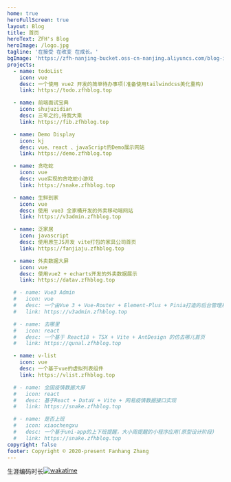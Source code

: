 ```yaml
---
home: true
heroFullScreen: true
layout: Blog
title: 首页
heroText: ZFH's Blog
heroImage: /logo.jpg
tagline: '在接受 在改变 在成长。'
bgImage: 'https://zfh-nanjing-bucket.oss-cn-nanjing.aliyuncs.com/blog-images/bg.jpg'
projects:
  - name: todoList
    icon: vue
    desc: 一个使用 vue2 开发的简单待办事项(准备使用tailwindcss美化重构)
    link: https://todo.zfhblog.top

  - name: 前端面试宝典
    icon: shujuzidian
    desc: 三年之约,待我大乘
    link: https://fib.zfhblog.top

  - name: Demo Display
    icon: kj
    desc: vue、react 、javaScript的Demo展示网站
    link: https://demo.zfhblog.top

  - name: 贪吃蛇
    icon: vue
    desc: vue实现的贪吃蛇小游戏
    link: https://snake.zfhblog.top

  - name: 生鲜到家
    icon: vue
    desc: 使用 vue3 全家桶开发的外卖移动端网站
    link: https://v3admin.zfhblog.top

  - name: 泛家居
    icon: javascript
    desc: 使用原生JS开发 vite打包的家具公司首页
    link: https://fanjiaju.zfhblog.top

  - name: 外卖数据大屏
    icon: vue
    desc: 使用vue2 + echarts开发的外卖数据展示
    link: https://datav.zfhblog.top

  # - name: Vue3 Admin
  #   icon: vue
  #   desc: 一个由Vue 3 + Vue-Router + Element-Plus + Pinia打造的后台管理系统
  #   link: https://v3admin.zfhblog.top

  # - name: 去哪里
  #   icon: react
  #   desc: 一个基于 React18 + TSX + Vite + AntDesign 的仿去哪儿首页
  #   link: https://qunal.zfhblog.top

  - name: v-list
    icon: vue
    desc: 一个基于vue的虚拟列表组件
    link: https://vlist.zfhblog.top

  # - name: 全国疫情数据大屏
  #   icon: react
  #   desc: 基于React + DataV + Vite + 网易疫情数据接口实现
  #   link: https://snake.zfhblog.top

  # - name: 是否上班
  #   icon: xiaochengxu
  #   desc: 一个基于uni-app的上下班提醒，大小周提醒的小程序应用(原型设计阶段)
  #   link: https://snake.zfhblog.top
copyright: false
footer: Copyright © 2020-present Fanhang Zhang
---
```


<Busuanzi />

<span style='font-size:14px;display:flex;'>生涯编码时长
[![wakatime](https://wakatime.com/badge/user/b94342d7-a3b1-41c3-8455-342d836a7152.svg)](https://wakatime.com/@b94342d7-a3b1-41c3-8455-342d836a7152)</span>

<HoverImg />
